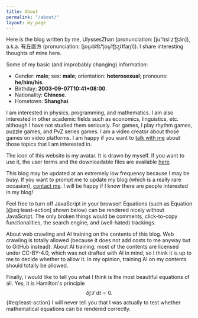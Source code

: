 ```yaml
---
title: About
permalink: "/about/"
layout: my_page
---
```


Here is the blog written by me,
UlyssesZhan (pronunciation: [juːˈlɪsiːzˈʈ͡ʂán]),
a.k.a. 有丘直方 (pronunciation: [jou̯˨˩˨t͡ɕʰjou̯˥ʈ͡ʂʐ̩˨˥faŋ˥]).
I share interesting thoughts of mine here.

Some of my basic (and improbably changing) information:

- Gender: **male**;
sex: **male**;
orientation: **heterosexual**;
pronouns: **he/him/his**.
- Birthday: **2003-09-07T10:41+08:00**.
- Nationality: **Chinese**.
- Hometown: **Shanghai**.

I am interested in physics, programming, and mathematics.
I am also interested in other academic fields such as economics, linguistics, etc.
although I have not studied them seriously.
For games, I play rhythm games, puzzle games, and PvZ series games.
I am a video creator about those games on video platforms.
I am happy if you want to [talk with me](/contact)
about those topics that I am interested in.

The icon of this website is my avatar.
It is drawn by myself.
If you want to use it, the user terms and the downloadable files are
available [here](https://github.com/UlyssesZh/drawings).

This blog may be updated at an extremely low frequency because
I may be busy.
If you want to prompt me to update my blog
(which is a really rare occasion), [contact me](/contact).
I will be happy if I know there are people interested in my blog!

Feel free to turn off JavaScript in your browser!
Equations (such as Equation [@eq:least-action] shown below)
can be rendered nicely without JavaScript.
The only broken things would be comments, click-to-copy functionalities,
the search engine, and (well-hated) trackings.

About web crawling and AI training on the contents of this blog.
Web crawling is totally allowed
(because it does not add costs to me anyway but to GitHub instead).
About AI training, most of the contents are licensed under CC-BY-4.0,
which was not drafted with AI in mind,
so I think it is up to me to decide whether to allow it.
In my opinion, training AI on my contents should totally be allowed.

Finally, I would like to tell you what I think is the most beautiful
equations of all.
Yes, it is Hamilton's principle
$$\delta\int\mathcal L\,\mathrm dt=0.$$ {#eq:least-action}
I will never tell you that I was actually to test whether
mathematical equations can be rendered correctly.
